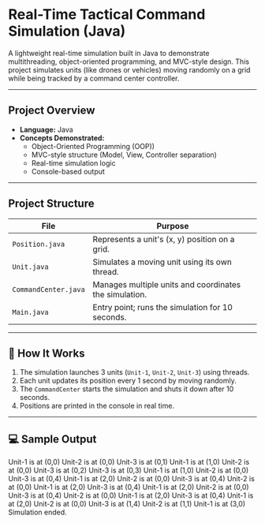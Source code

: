 
# Real-Time Tactical Command Simulation (Java)

A lightweight real-time simulation built in Java to demonstrate multithreading, object-oriented programming, and MVC-style design. This project simulates units (like drones or vehicles) moving randomly on a grid while being tracked by a command center controller.

---

## Project Overview

- **Language:** Java  
- **Concepts Demonstrated:**
  - Object-Oriented Programming (OOP))
  - MVC-style structure (Model, View, Controller separation)
  - Real-time simulation logic
  - Console-based output
---

## Project Structure

| File | Purpose |
|------|---------|
| `Position.java` | Represents a unit's (x, y) position on a grid. |
| `Unit.java` | Simulates a moving unit using its own thread. |
| `CommandCenter.java` | Manages multiple units and coordinates the simulation. |
| `Main.java` | Entry point; runs the simulation for 10 seconds. |

---

## 🚀 How It Works

1. The simulation launches 3 units (`Unit-1`, `Unit-2`, `Unit-3`) using threads.
2. Each unit updates its position every 1 second by moving randomly.
3. The `CommandCenter` starts the simulation and shuts it down after 10 seconds.
4. Positions are printed in the console in real time.

---

## 💻 Sample Output

Unit-1 is at (0,0)
Unit-2 is at (0,0)
Unit-3 is at (0,1)
Unit-1 is at (1,0)
Unit-2 is at (0,0)
Unit-3 is at (0,2)
Unit-3 is at (0,3)
Unit-1 is at (1,0)
Unit-2 is at (0,0)
Unit-3 is at (0,4)
Unit-1 is at (2,0)
Unit-2 is at (0,0)
Unit-3 is at (0,4)
Unit-2 is at (0,0)
Unit-1 is at (2,0)
Unit-3 is at (0,4)
Unit-1 is at (2,0)
Unit-2 is at (0,0)
Unit-3 is at (0,4)
Unit-2 is at (0,0)
Unit-1 is at (2,0)
Unit-3 is at (0,4)
Unit-1 is at (2,0)
Unit-2 is at (0,0)
Unit-3 is at (1,4)
Unit-2 is at (1,1)
Unit-1 is at (3,0)
Simulation ended.
